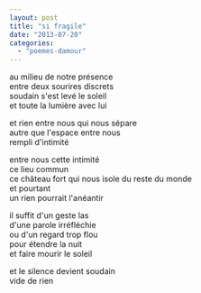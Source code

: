 ```yaml
---
layout: post
title: "si fragile"
date: "2013-07-20"
categories: 
  - "poemes-damour"
---
```


au milieu de notre présence  
entre deux sourires discrets  
soudain s'est levé le soleil  
et toute la lumière avec lui

et rien entre nous qui nous sépare  
autre que l'espace entre nous  
rempli d'intimité

entre nous cette intimité  
ce lieu commun  
ce château fort qui nous isole du reste du monde  
et pourtant  
un rien pourrait l'anéantir

il suffit d'un geste las  
d'une parole irréfléchie  
ou d'un regard trop flou  
pour étendre la nuit  
et faire mourir le soleil

et le silence devient soudain  
vide de rien
